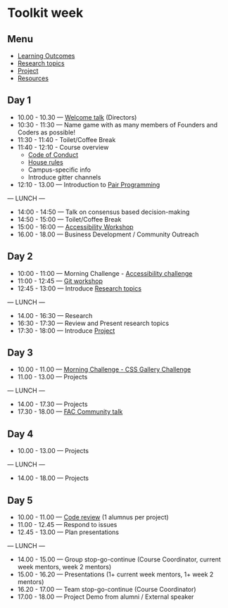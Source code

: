 # Toolkit week

## Menu
- [Learning Outcomes](./learning-outcomes.md)
- [Research topics](./research-afternoon.md)
- [Project](./project.md)
- [Resources](./resources.md)



## Day 1
- 10.00 - 10.30 — [Welcome talk](https://github.com/foundersandcoders/master-reference/blob/master/about.md) (Directors)
- 10:30 - 11:30 — Name game with as many members of Founders and Coders as possible!
- 11:30 - 11:40 - Toilet/Coffee Break
- 11:40 - 12:10 - Course overview
    - [Code of Conduct](https://github.com/foundersandcoders/master-reference/blob/master/code_of_conduct.md)
    - [House rules](../general/house-rules.md)
    - Campus-specific info
    - Introduce gitter channels
- 12:10 - 13.00 — Introduction to [Pair Programming](https://github.com/foundersandcoders/master-reference/blob/master/coursebook/general/pair-programming.md)

— LUNCH —

- 14:00 - 14:50 — Talk on consensus based decision-making
- 14:50 - 15:00 — Toilet/Coffee Break
- 15:00 - 16:00 — [Accessibility Workshop](https://github.com/foundersandcoders/web-accessibility)
- 16.00 - 18.00 — Business Development / Community Outreach

## Day 2
- 10:00 - 11:00 — Morning Challenge - [Accessibility challenge](https://github.com/foundersandcoders/accessibility-challenge)
- 11:00 - 12:45 — [Git workshop](https://github.com/foundersandcoders/git-workflow-workshop-for-two)
- 12:45 - 13:00 — Introduce [Research topics](./research-afternoon.md)

— LUNCH —
- 14.00 - 16:30 — Research
- 16:30 - 17:30 — Review and Present research topics
- 17:30 - 18:00 — Introduce [Project](./project.md)

## Day 3
- 10.00 - 11.00 — [Morning Challenge - CSS Gallery Challenge](https://github.com/foundersandcoders/css-gallery-challenge)
- 11.00 - 13.00 — Projects

— LUNCH —
- 14.00 - 17.30 — Projects
- 17.30 - 18.00 — [FAC Community talk](https://docs.google.com/presentation/d/188OOWrbC7vN4wHA8BHFljuhbaHLaPwA6_6a1Xgrny5Y/edit?usp=sharing)

## Day 4
- 10.00 - 13.00 — Projects

— LUNCH —
- 14.00 - 18.00 — Projects

## Day 5
- 10.00 - 11.00 — [Code review](../general/code-reviews.md) (1 alumnus per project)
- 11.00 - 12.45 — Respond to issues
- 12.45 - 13.00 — Plan presentations

— LUNCH —
- 14.00 - 15.00 — Group stop-go-continue (Course Coordinator, current week mentors, week 2 mentors)
- 15.00 - 16.20 — Presentations (1+ current week mentors, 1+ week 2 mentors)
- 16.20 - 17.00 — Team stop-go-continue (Course Coordinator)
- 17.00 - 18.00 — Project Demo from alumni / External speaker
